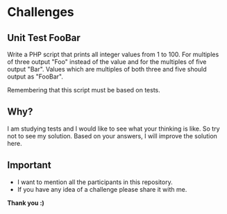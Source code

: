 # Challenges

## Unit Test FooBar

Write a PHP script that prints all integer values from 1 to 100.
For multiples of three output "Foo" instead of the value and for the multiples of five output "Bar". Values which are multiples of both three and five should output as "FooBar".

Remembering that this script must be based on tests.

## Why?

I am studying tests and I would like to see what your thinking is like. So try not to see my solution. Based on your answers, I will improve the solution here.

## Important

* I want to mention all the participants in this repository.
* If you have any idea of a challenge please share it with me.


**Thank you :)**
